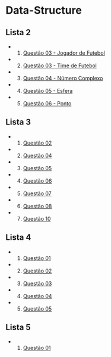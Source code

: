 # Data-Structure

## Lista 2

- 1. [Questão 03 - Jogador de Futebol](./Lista%2002/Jogador%20de%20Futebol%20-%20TAD/)
- 2. [Questão 03 - Time de Futebol](./Lista%2002/Time%20de%20Futebol%20-%20TAD/)
- 3. [Questão 04 - Número Complexo](./Lista%2002/Número%20Complexo%20-%20TAD/)
- 4. [Questão 05 - Esfera](./Lista%2002/Esfera%20-%20TAD/)
- 5. [Questão 06 - Ponto](./Lista%2002/Ponto%20-%20TAD/)

## Lista 3

- 1. [Questão 02](./Lista%2003/Questão%2002/)
- 2. [Questão 04](./Lista%2003/Questão%2004/)
- 3. [Questão 05](./Lista%2003/Questão%2005/)
- 4. [Questão 06](./Lista%2003/Questão%2006/)
- 5. [Questão 07](./Lista%2003/Questão%2007/)
- 6. [Questão 08](./Lista%2003/Questão%2008/)
- 7. [Questão 10](./Lista%2003/Questão%2010/)

## Lista 4

- 1. [Questão 01](./Lista%2004/questão%2001/)
- 2. [Questão 02](./Lista%2004/questão%2002/)
- 3. [Questão 03](./Lista%2004/questão%2003/)
- 4. [Questão 04](./Lista%2004/questão%2004/)
- 5. [Questão 05](./Lista%2004/questão%2005/)

## Lista 5

- 1. [Questão 01](./Lista%2005/questão%2001/)


